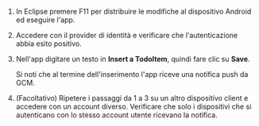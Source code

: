 
1. In Eclipse premere F11 per distribuire le modifiche al dispositivo Android ed eseguire l'app.

2. Accedere con il provider di identità e verificare che l'autenticazione abbia esito positivo. 

3. Nell'app digitare un testo in **Insert a TodoItem**, quindi fare clic su **Save**.

   Si noti che al termine dell'inserimento l'app riceve una notifica push da GCM.

4. (Facoltativo) Ripetere i passaggi da 1 a 3 su un altro dispositivo client e accedere con un account diverso. Verificare che solo i dispositivi che si autenticano con lo stesso account utente ricevano la notifica. 

<!--HONumber=42-->

